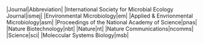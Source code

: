 
|Journal|Abbreviation|
|International Society for Microbial Ecology Journal|ismej|
|Environmental Microbiology|em|
|Applied & Envrionmental Microbiology|asm|
|Proceedings of the National Academy of Science|pnas|
|Nature Biotechnology|nbt|
|Nature|nt|
|Nature Communications|ncomms|
|Science|sci|
|Moleccular Systems Biology|msb|



